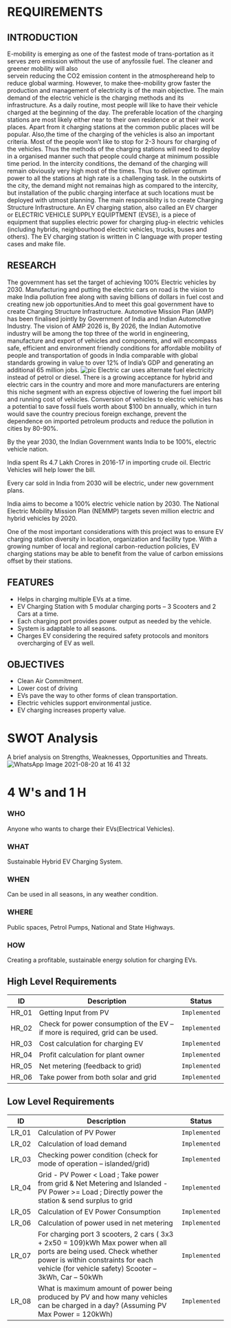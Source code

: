 # REQUIREMENTS

## INTRODUCTION
E-mobility is emerging as one of the fastest mode of trans-portation as it serves zero emission without the use of anyfossile fuel. The cleaner and greener mobility will also     
servein reducing the CO2 emission content in the atmosphereand help to reduce global warming. However, to make thee-mobility grow faster the production and management 
of electricity is of the main objective. The main demand of the electric vehicle is the charging methods and its infrastructure.
As a daily routine, most people will like to have their vehicle charged at the beginning of the day. The preferable location of the charging stations are most likely either near 
to their own residence or at their work places. Apart from it charging stations at the common public places will be popular. Also,the time of the charging of the vehicles is also 
an important criteria. Most of the people won’t like to stop for 2-3 hours for charging of the vehicles. Thus the methods of the charging stations will need to deploy in a 
organised manner such that people could charge at minimum possible time period.
In the intercity conditions, the demand of the charging will remain obviously very high most of the times. Thus to deliver optimum power to all the stations at high rate 
is a challenging task. In the outskirts of the city, the demand might not remainas high as compared to the intercity, but installation of the public charging interface at such 
locations must be deployed with utmost planning. The main responsiblity is to create Charging Structure Infrastructure.
An EV charging station, also called an EV charger or ELECTRIC VEHICLE SUPPLY EQUIPTMENT (EVSE), is a piece of equipment that supplies electric power for charging plug-in electric 
vehicles (including hybrids, neighbourhood electric vehicles, trucks, buses and others).
The EV charging station is written in C language with proper testing cases and make file.

## RESEARCH
The government has set the target of achieving 100% Electric vehicles by 2030. Manufacturing and putting the electric cars on road is the vision to make India pollution free along 
with saving billions of dollars in fuel cost and creating new job opportunities.And to meet this goal government have to create Charging Structure Infrastructure.
Automotive Mission Plan (AMP) has been finalised jointly by Government of India and Indian Automotive Industry. The vision of AMP 2026 is, By 2026, the Indian Automotive industry 
will be among the top three of the world in engineering, manufacture and export of vehicles and components, and will encompass safe, efficient and environment friendly conditions 
for affordable mobility of people and transportation of goods in India comparable with global standards growing in value to over 12% of India’s GDP and generating an additional 65 
million jobs.
![pic](https://github.com/amulyasingaraju/SDLC_13_GoGreen/blob/main/1_Requirements/1-s2.0-S1364032114001920-gr8.jpg)
Electric car uses alternate fuel electricity instead of petrol or diesel. There is a growing acceptance for hybrid and electric cars in the country and more and more manufacturers 
are entering this niche segment with an express objective of lowering the fuel import bill and running cost of vehicles. Conversion of vehicles to electric vehicles has a 
potential to save fossil fuels worth about $100 bn annually, which in turn would save the country precious foreign exchange, prevent the dependence on imported petroleum products 
and reduce the pollution in cities by 80-90%.

By the year 2030, the Indian Government wants India to be 100%, electric vehicle nation.

India spent Rs 4.7 Lakh Crores in 2016-17 in importing crude oil. Electric Vehicles will help lower the bill.

Every car sold in India from 2030 will be electric, under new government plans.

India aims to become a 100% electric vehicle nation by 2030. The National Electric Mobility Mission Plan (NEMMP) targets seven million electric and hybrid vehicles by 2020.

One of the most important considerations with this project was to ensure EV charging station diversity in location, organization and facility type. With a growing number of local 
and regional carbon-reduction policies, EV charging stations may be able to benefit from the value of carbon emissions offset by their stations.

## FEATURES
  -	Helps in charging multiple EVs at a time.
  -	EV Charging Station with 5 modular charging ports – 3 Scooters and 2 Cars at a time.
  -	Each charging port provides power output as needed by the vehicle.
  -	System is adaptable to all seasons. 
  -	Charges EV considering the required safety protocols and monitors overcharging of EV as well. 

## OBJECTIVES
 - Clean Air Commitment.
 - Lower cost of driving
 - EVs pave the way to other forms of clean transportation.
 - Electric vehicles support environmental justice.
 - EV charging increases property value.

# SWOT Analysis
 A brief analysis on Strengths, Weaknesses, Opportunities and Threats.
![WhatsApp Image 2021-08-20 at 16 41 32](https://user-images.githubusercontent.com/62830313/130358052-a38e4141-d4a7-4979-a24e-8478bf6e098a.jpeg)

# 4 W's and 1 H
### WHO
Anyone who wants to charge their EVs(Electrical Vehicles).
### WHAT
Sustainable Hybrid EV Charging System.
### WHEN
Can be used in all seasons, in any weather condition.
### WHERE
Public spaces, Petrol Pumps, National and State Highways.
### HOW
Creating a profitable, sustainable energy solution for charging EVs.

## High Level Requirements
|      ID          |Description                          |Status                         |
|----------------|-------------------------------|-----------------------------|
|HR_01|Getting Input from PV       |`Implemented`            |
|HR_02|Check for power consumption of the EV – if more is required, grid can be used.            |`Implemented`|
|HR_03|Cost calculation for charging EV  |`Implemented`|
|HR_04|Profit calculation for plant owner|`Implemented`|
|HR_05|Net metering (feedback to grid)|`Implemented`|
|HR_06|Take power from both solar and grid|`Implemented`|

## Low Level Requirements

|      ID          |Description                          |Status                         |
|----------------|-------------------------------|-----------------------------|
|LR_01| 	Calculation of PV Power        |`Implemented`            |
|LR_02| 	Calculation of load demand            |`Implemented`|
|LR_03| 	Checking power condition (check for mode of operation – islanded/grid) |`Implemented`|
|LR_04| Grid - PV Power < Load ; Take power from grid & Net Metering and Islanded - PV Power >= Load ; Directly power the station & send surplus to grid |`Implemented`|
|LR_05| Calculation of EV Power Consumption   |`Implemented`|  
|LR_06| Calculation of power used in net metering  |`Implemented`|
|LR_07|For charging port 3 scooters, 2 cars ( 3x3 + 2x50 = 109)kWh Max power when all ports are being used. Check whether power is within constraints for each vehicle (for vehicle safety) 	Scooter – 3kWh, Car – 50kWh  |`Implemented`|
|LR_08| 	What is maximum amount of power being produced by PV and how many vehicles can be charged in a day? (Assuming PV Max Power = 120kWh)  |`Implemented`|

